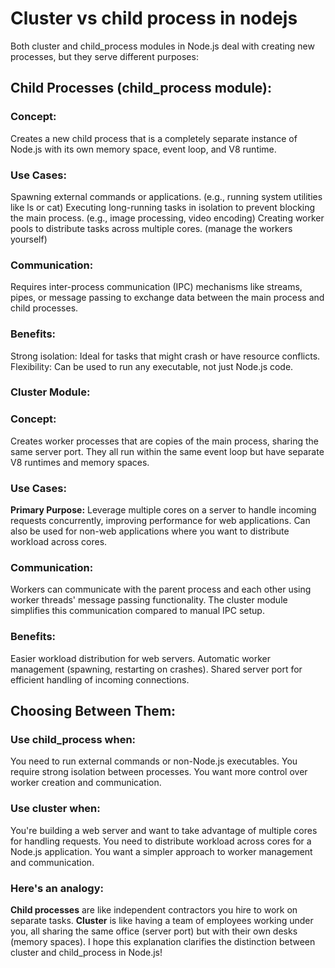 # Cluster vs child process in nodejs

Both cluster and child_process modules in Node.js deal with creating new processes, but they serve different purposes:

## Child Processes (child_process module):

### Concept: 
Creates a new child process that is a completely separate instance of Node.js with its own memory space, event loop, and V8 runtime.
### Use Cases:
Spawning external commands or applications. (e.g., running system utilities like ls or cat)
Executing long-running tasks in isolation to prevent blocking the main process. (e.g., image processing, video encoding)
Creating worker pools to distribute tasks across multiple cores. (manage the workers yourself)
### Communication:
Requires inter-process communication (IPC) mechanisms like streams, pipes, or message passing to exchange data between the main process and child processes.
### Benefits:
Strong isolation: Ideal for tasks that might crash or have resource conflicts.
Flexibility: Can be used to run any executable, not just Node.js code.
### Cluster Module:

### Concept: 
Creates worker processes that are copies of the main process, sharing the same server port. They all run within the same event loop but have separate V8 runtimes and memory spaces.
### Use Cases:
**Primary Purpose:** Leverage multiple cores on a server to handle incoming requests concurrently, improving performance for web applications.
Can also be used for non-web applications where you want to distribute workload across cores.
### Communication:
Workers can communicate with the parent process and each other using worker threads' message passing functionality.
The cluster module simplifies this communication compared to manual IPC setup.
### Benefits:
Easier workload distribution for web servers.
Automatic worker management (spawning, restarting on crashes).
Shared server port for efficient handling of incoming connections.
## Choosing Between Them:

### Use child_process when:
You need to run external commands or non-Node.js executables.
You require strong isolation between processes.
You want more control over worker creation and communication.
### Use cluster when:
You're building a web server and want to take advantage of multiple cores for handling requests.
You need to distribute workload across cores for a Node.js application.
You want a simpler approach to worker management and communication.
### Here's an analogy:

**Child processes** are like independent contractors you hire to work on separate tasks.
**Cluster** is like having a team of employees working under you, all sharing the same office (server port) but with their own desks (memory spaces).
I hope this explanation clarifies the distinction between cluster and child_process in Node.js!
